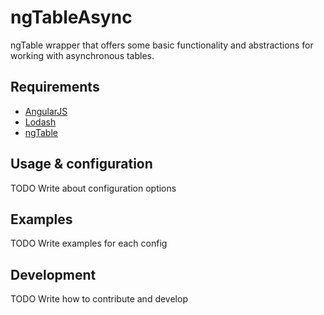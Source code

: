 ngTableAsync
=============================
ngTable wrapper that offers some basic functionality and abstractions for working with asynchronous tables.

## Requirements
* [AngularJS](https://angularjs.org/)
* [Lodash](https://lodash.com/)
* [ngTable](http://ng-table.com/)

## Usage & configuration
  TODO Write about configuration options

## Examples
  TODO Write examples for each config

## Development
  TODO Write how to contribute and develop
